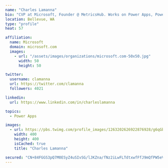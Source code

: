 ```yaml
---
name: "Charles Lamanna"
bio: "CVP at Microsoft, Founder @ MetricsHub. Works on Power Apps, Power Automate, Power Virtual Agent, Common Data Service and Dynamics 365."
location: Bellevue, WA
type: "profile"
heat: 57

affiliation:
  name: Microsoft
  domain: microsoft.com
  images:
    - url: "/assets/images/organizations/microsoft.com-50x50.jpg"
      width: 50
      height: 50

twitter:
  username: clamanna
  url: https://twitter.com/clamanna
  followers: 4021

linkedin:
  url: https://www.linkedin.com/in/charleslamanna

topics:
  - Power Apps

images:
  - url: https://pbs.twimg.com/profile_images/1263202626922876928/g6qGbHZ-_400x400.jpg
    width: 400
    height: 400
    isCached: true
    title: "Charles Lamanna"

secured: "CN+84FGGS3pQ7M0ESyZ4uSIvSG/lJKZna/fNz2iLwFLTdtxwfFfJ9mQfPW5eVxvSUo+ih/10f78wgFhFCSXCCrIFJRXSjNotduX0yDwZ5Tq0x8TjUCUL9yWKGfrXvf/9dHe9AZapgkOMLSnHCqmUVkcFVrs2YNHeOQmRIYXOCo210kmNDFzZULDRJ8apOtMdj2PGXM3B+mvAmrGpN8M/e6LmKi2kF+8K4jtQVeydm3c28EcIKDFd/eIss28ctLWANLAmiJXkR4V2iH/oRUCoALQncCyw1PtPJugtn8W/N5kpe/szQed+VSus3mLdT2yKm3oT4Myp4ieSbIg8OtpM6GX0HSg3JccGTqSYF5gU+3O+SqYm1Qcly2wMPu6jrnO0iazdriC9nrDJC+8q9ESQ3/ukw6cVtCN1UG+r3gpSaZM=;SHo5qF1qVDDB9ITY6WxA/Q=="
---
```


